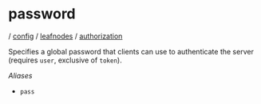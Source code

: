 # password

/ [config](/ref/config/index.md) / [leafnodes](/ref/config/config/leafnodes/index.md) / [authorization](/ref/config/config/leafnodes/authorization/index.md) 

Specifies a global password that clients can use to authenticate
the server (requires `user`, exclusive of `token`).

*Aliases*
- `pass`

